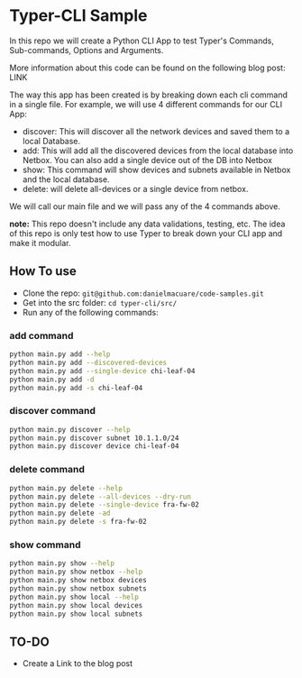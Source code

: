 # Typer-CLI Sample

In this repo we will create a Python CLI App to test Typer's Commands, Sub-commands, Options and Arguments.

More information about this code can be found on the following blog post: LINK

The way this app has been created is by breaking down each cli command in  a single file. For example, we will use 4 different commands for our CLI App:

- discover: This will discover all the network devices and saved them to a local Database.
- add: This will add all the discovered devices from the local database into Netbox. You can also add a single device out of the DB into Netbox
- show: This command will show devices and subnets available in Netbox and the local database.
- delete: will delete all-devices or a single device from netbox.

We will call our main file and we will pass any of the 4 commands above.

**note:** This repo doesn't include any data validations, testing, etc. The idea of this repo is only test how to use Typer to break down your CLI app and make it modular.

## How To use

- Clone the repo: `git@github.com:danielmacuare/code-samples.git`
- Get into the src folder: `cd typer-cli/src/`
- Run any of the following commands:

### add command

```bash
python main.py add --help
python main.py add --discovered-devices
python main.py add --single-device chi-leaf-04
python main.py add -d
python main.py add -s chi-leaf-04
```

### discover command

```bash
python main.py discover --help
python main.py discover subnet 10.1.1.0/24
python main.py discover device chi-leaf-04
```

### delete command

```bash
python main.py delete --help
python main.py delete --all-devices --dry-run
python main.py delete --single-device fra-fw-02
python main.py delete -ad
python main.py delete -s fra-fw-02
```

### show command

```bash
python main.py show --help
python main.py show netbox --help
python main.py show netbox devices
python main.py show netbox subnets
python main.py show local --help
python main.py show local devices
python main.py show local subnets
```

## TO-DO

- Create a Link to the blog post
